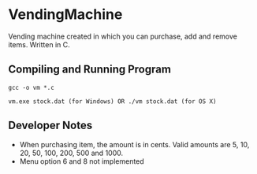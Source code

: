 # VendingMachine
Vending machine created in which you can purchase, add and remove items. Written in C.

## Compiling and Running Program

```
gcc -o vm *.c
```

```
vm.exe stock.dat (for Windows) OR ./vm stock.dat (for OS X)
```

## Developer Notes

* When purchasing item, the amount is in cents. Valid amounts are 5, 10, 20, 50, 100, 200, 500 and 1000.
* Menu option 6 and 8 not implemented

